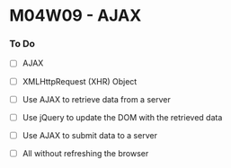 # M04W09 - AJAX

### To Do
- [ ] AJAX
- [ ] XMLHttpRequest (XHR) Object
- [ ] Use AJAX to retrieve data from a server
- [ ] Use jQuery to update the DOM with the retrieved data
- [ ] Use AJAX to submit data to a server
- [ ] All without refreshing the browser



















